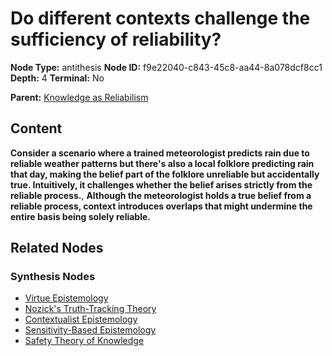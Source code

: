 # Do different contexts challenge the sufficiency of reliability?

**Node Type:** antithesis
**Node ID:** f9e22040-c843-45c8-aa44-8a078dcf8cc1
**Depth:** 4
**Terminal:** No

**Parent:** [Knowledge as Reliabilism](knowledge-as-reliabilism-synthesis-d3ab75a8-6369-425a-b0ec-8e6afad336cc.md)

## Content

**Consider a scenario where a trained meteorologist predicts rain due to reliable weather patterns but there's also a local folklore predicting rain that day, making the belief part of the folklore unreliable but accidentally true. Intuitively, it challenges whether the belief arises strictly from the reliable process.**, **Although the meteorologist holds a true belief from a reliable process, context introduces overlaps that might undermine the entire basis being solely reliable.**

## Related Nodes

### Synthesis Nodes

- [Virtue Epistemology](virtue-epistemology-synthesis-27d61740-aa66-4db7-bc08-423b59f4fd75.md)
- [Nozick's Truth-Tracking Theory](nozicks-truth-tracking-theory-synthesis-fb835731-7d58-477f-ae1c-bb4a6f2e22d8.md)
- [Contextualist Epistemology](contextualist-epistemology-synthesis-4f7fdc17-ac73-451b-9f6b-777719ea77c2.md)
- [Sensitivity-Based Epistemology](sensitivity-based-epistemology-synthesis-c2b4a731-c3a7-47f2-a4c6-39a5e7bff432.md)
- [Safety Theory of Knowledge](safety-theory-of-knowledge-synthesis-bf5ff3d5-acc7-415b-902d-60dc78c1cbc2.md)
